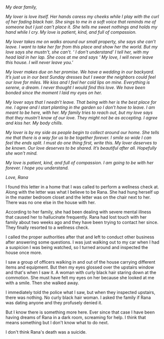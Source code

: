  

*My dear family,* 

*My lover is love itself. Her hands caress my cheeks while I play with the curl of her fading black hair. She sings to me in a soft voice that reminds me of someone but I just can’t place it. She tells me sweet nothings and holds my hand while I cry. My love is patient, kind, and full of compassion.*

*My lover takes me on walks around our small property, she says she can’t leave. I want to take her far from this place and show her the world. But my love says she mustn't, she can’t. ‘ I don't understand’ I tell her, with my head laid in her lap. She coos at me and says ‘ My love, I will never leave this house. I will never leave you.’* 

*My lover makes due on her promise. We have a wedding in our backyard. It’s just us in our best Sunday dresses but I swear the neighbors could feel our love for miles. We kiss and I feel her cold lips on mine. Everything is serene, a dream. I never thought I would find this love. We have been bonded since the moment I laid my eyes on her.* 

*My lover says that I needn’t leave. That being with her is the best place for me. I agree and I start planting in the garden so I don’t have to leave. I am meant to be here, with her. My family tries to reach out, but my love says that they mustn't know of our love. They might not be as accepting. I agree and kiss her. My body chills.* 

*My lover is by my side as people begin to collect around our home. She tells me that there is a way for us to be together forever. I smile so wide I can feel the ends split. I must do one thing first, write this. My lover deserves to be known. Our love deserves to be shared. It’s beautiful after all. Hopefully she won’t mind.*   

*My love is patient, kind, and full of compassion. I am going to be with her forever. I hope you understand.* 

*Love, Rana* 

I found this letter in a home that I was called to perform a wellness check at. Along with the letter was what I believe to be Rana. She had hung herself up in the master bedroom closet and the letter was on the chair next to her. There was no one else in the house with her. 

According to her family, she had been dealing with severe mental illness that caused her to hallucinate frequently. Rana had lost touch with her family about two weeks ago and they have been trying to contact her since. They finally resorted to a wellness check. 

I called the proper authorities after that and left to conduct other business after answering some questions. I was just walking out to my car when I had a suspicion I was being watched, so I turned around and inspected the house once more. 

I saw a group of officers walking in and out of the house carrying different items and equipment. But then my eyes glossed over the upstairs window and that's when I saw it. A woman with curly black hair staring down at the commotion. She must have felt my eyes on her because she looked at me with a smile. Then she walked away. 

I immediately told the police what I saw, but when they inspected upstairs, there was nothing. No curly black hair woman. I asked the family if Rana was dating anyone and they profusely denied it. 

But I know there is something more here. Ever since that case I have been having dreams of Rana in a dark room, screaming for help. I think that means something but I don't know what to do next. 

I don't think Rana's death was a suicide.